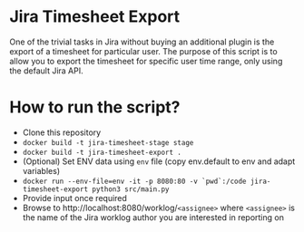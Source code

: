 # Jira Timesheet Export

One of the trivial tasks in Jira without buying an additional plugin is the
export of a timesheet for particular user. The purpose of this script is to
allow you to export the timesheet for specific user time range, only using the
default Jira API.

# How to run the script?

- Clone this repository
- `docker build -t jira-timesheet-stage stage`
- `docker build -t jira-timesheet-export .`
- (Optional) Set ENV data using `env` file (copy env.default to env and adapt variables)
- ```docker run --env-file=env -it -p 8080:80 -v `pwd`:/code jira-timesheet-export python3 src/main.py ```
- Provide input once required
- Browse to http://localhost:8080/worklog/`<assignee>` where `<assignee>` is the name of the Jira worklog author you are interested in reporting on
